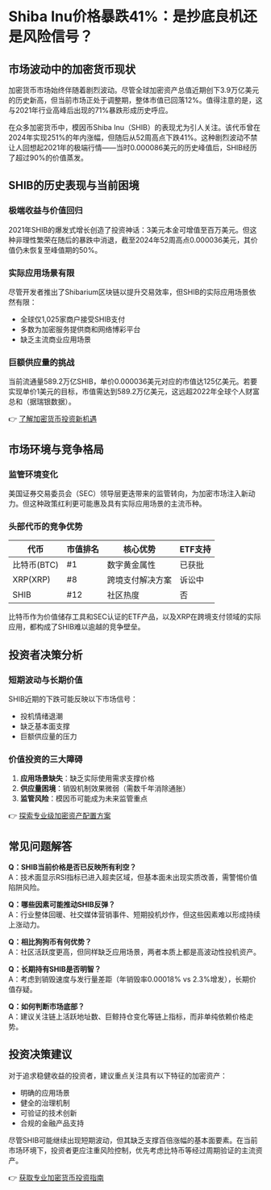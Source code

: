 # Shiba Inu价格暴跌41%：是抄底良机还是风险信号？

## 市场波动中的加密货币现状

加密货币市场始终伴随着剧烈波动。尽管全球加密资产总值近期创下3.9万亿美元的历史新高，但当前市场正处于调整期，整体市值已回落12%。值得注意的是，这与2021年行业高峰后出现的71%暴跌形成历史呼应。

在众多加密货币中，模因币Shiba Inu（SHIB）的表现尤为引人关注。该代币曾在2024年实现251%的年内涨幅，但随后从52周高点下跌41%。这种剧烈波动不禁让人回想起2021年的极端行情——当时0.000086美元的历史峰值后，SHIB经历了超过90%的价值蒸发。

## SHIB的历史表现与当前困境

### 极端收益与价值回归
2021年SHIB的爆发式增长创造了投资神话：3美元本金可增值至百万美元。但这种非理性繁荣在随后的暴跌中消退，截至2024年52周高点0.000036美元，其价值仍未恢复至峰值期的50%。

### 实际应用场景有限
尽管开发者推出了Shibarium区块链以提升交易效率，但SHIB的实际应用场景依然有限：
- 全球仅1,025家商户接受SHIB支付
- 多数为加密服务提供商和网络博彩平台
- 缺乏主流商业应用场景

### 巨额供应量的挑战
当前流通量589.2万亿SHIB，单价0.000036美元对应的市值达125亿美元。若要实现单价1美元的目标，市值需达到589.2万亿美元，这远超2022年全球个人财富总和（据瑞银数据）。

👉 [了解加密货币投资新机遇](https://bit.ly/okx_welcome)

## 市场环境与竞争格局

### 监管环境变化
美国证券交易委员会（SEC）领导层更迭带来的监管转向，为加密市场注入新动力。但这种政策红利更可能惠及具有实际应用场景的主流币种。

### 头部代币的竞争优势
| 代币 | 市值排名 | 核心优势 | ETF支持 |
|------|----------|----------|---------|
| 比特币(BTC) | #1 | 数字黄金属性 | 已获批 |
| XRP(XRP) | #8 | 跨境支付解决方案 | 诉讼中 |
| SHIB | #12 | 社区热度 | 否 |

比特币作为价值储存工具和SEC认证的ETF产品，以及XRP在跨境支付领域的实际应用，都构成了SHIB难以逾越的竞争壁垒。

## 投资者决策分析

### 短期波动与长期价值
SHIB近期的下跌可能反映以下市场信号：
- 投机情绪退潮
- 缺乏基本面支撑
- 巨额供应量的压力

### 价值投资的三大障碍
1. **应用场景缺失**：缺乏实际使用需求支撑价格
2. **供应量困境**：销毁机制效果微弱（需数千年消除通胀）
3. **监管风险**：模因币可能成为未来监管重点

👉 [探索专业级加密资产配置方案](https://bit.ly/okx_welcome)

## 常见问题解答

**Q：SHIB当前价格是否已反映所有利空？**  
A：技术面显示RSI指标已进入超卖区域，但基本面未出现实质改善，需警惕价值陷阱风险。

**Q：哪些因素可能推动SHIB反弹？**  
A：行业整体回暖、社交媒体营销事件、短期投机炒作，但这些因素难以形成持续上涨动力。

**Q：相比狗狗币有何优势？**  
A：社区活跃度更高，但同样缺乏应用场景，两者本质上都是高波动性投机资产。

**Q：长期持有SHIB是否明智？**  
A：考虑到销毁速度与发行量差距（年销毁率0.00018% vs 2.3%增发），长期价值存疑。

**Q：如何判断市场底部？**  
A：建议关注链上活跃地址数、巨鲸持仓变化等链上指标，而非单纯依赖价格走势。

## 投资决策建议

对于追求稳健收益的投资者，建议重点关注具有以下特征的加密资产：
- 明确的应用场景
- 健全的治理机制
- 可验证的技术创新
- 合规的金融产品支持

尽管SHIB可能继续出现短期波动，但其缺乏支撑百倍涨幅的基本面要素。在当前市场环境下，投资者更应注重风险控制，优先考虑比特币等经过周期验证的主流资产。

👉 [获取专业加密货币投资指南](https://bit.ly/okx_welcome)